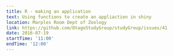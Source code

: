 ```yaml
---
title: R - making an application
text: Using functions to create an appliaction in shiny
location: Marples Room Dept of Zoology
link: https://github.com/OtagoStudyGroup/studyGroup/issues/41
date: 2016-07-19
startTime: '11:00'
endTime: '12:00'
---
```

